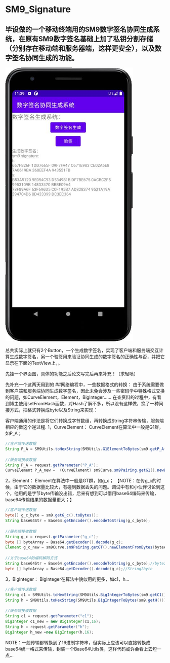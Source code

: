 # SM9_Signature
毕设做的一个移动终端用的SM9数字签名协同生成系统，在原有SM9数字签名基础上加了私钥分割存储（分别存在移动端和服务器端，这样更安全），以及数字签名协同生成的功能。
------

![界面图](https://github.com/Ziyou-os/SM9_Signature/blob/master/View.jpg)

总共实际上就只有2个Button，一个生成数字签名，实现了客户端和服务端交互计算生成数字签名，另一个验签用来验证协同生成的数字签名的正确性与否，并把它显示在下面的TextVIew上，。

先挂一个界面图，具体的功能之后论文写完后再来补充！（求轻喷）

先补充一个这两天用到的
##网络编程中，一些数据格式的转换：
  由于系统需要做到客户端和服务端协同生成数字签名，因此未免会涉及一些密码学中特殊格式交换的问题，如CurveElement，Element，BigInteger......
  在查资料的过程中，有看到博主使用setFromHash函数，对Hash了解不多，所以没有这样做，换了一种间接方式，把格式转换成byte以及String来实现：
  
  客户端通用的作法是将它们转换成字节数组，再转换成String字符串传输，服务端相应的做这个逆过程.
  1，CurveElement： CurveElement在算法中一般是G1群，如P_A；
```Java
//客户端传送数据
String P_A = SM9Utils.toHexString(SM9Utils.G1ElementToBytes(sm9.getP_A()));

//服务端接收数据
String P_A = request.getParameter("P_A");
CurveElement P_A_new =  (CurveElement) sm9Curve.sm9Pairing.getG1().newElementFromBytes(Hex.decode(P_A));//这里decode就是解码成byte数组
```

 2，Element： Element在算法中一般是GT群，如g_c；
 【NOTE：在传g_c的时候，由于它的数据量比较大，有碰到数据丢失的问题。调试中有和小伙伴讨论到这个，他用的是字节byte传输没出错，后来有想到可以借用base64编码来传输，base64传输结果的数据量更大；】
```Java
//客户端传送数据
byte[] g_c_byte = sm9.getG_c().toBytes();
String base64Str = Base64.getEncoder().encodeToString(g_c_byte);

//服务端接收数据
String g_c = request.getParameter("g_c");
byte [] byteArray = Base64.getDecoder().decode(g_c);
Element g_c_new = sm9Curve.sm9Pairing.getGT().newElementFromBytes(byteArray);

//关于base64的编码解码方式
String base64Str = Base64.getEncoder().encodeToString(g_c_byte);//byte2String
byte [] byteArray = Base64.getDecoder().decode(g_c);//String2byte
```

  3，BigInteger： BigInteger在算法中貌似用的更多，如c1，h...
```Java
//客户端传送数据
String c1 = SM9Utils.toHexString(SM9Utils.BigIntegerToBytes(sm9.getC1()));
String h = SM9Utils.toHexString(SM9Utils.BigIntegerToBytes(sm9.getH()));

//服务端接收数据
String c1 = request.getParameter("c1");
BigInteger c1_new = new BigInteger(c1,16);
String h = request.getParameter("h");
BigInteger h_new =new BigInteger(h,16);
```

NOTE：一般传输都转换到了16进制字符串，但实际上应该可以直接转换成base64统一格式来传输，封装一个Base64Utils类，这样代码或许会看上去短一点...
